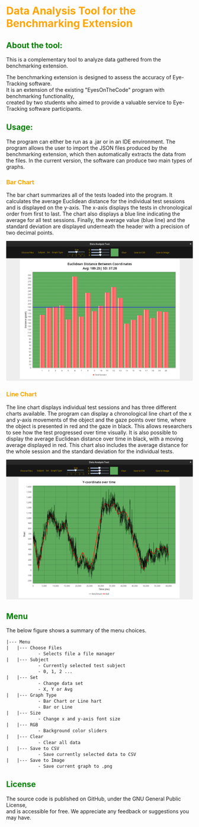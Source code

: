 # <font color="orange"> Data Analysis Tool for the Benchmarking Extension </font>

##  <font color="green">About the tool: </font>

This is a complementary tool to analyze data gathered from the benchmarking extension.

The benchmarking extension is designed to assess the accuracy of Eye-Tracking software.    
It is an extension of the existing "EyesOnTheCode" program with benchmarking functionality,    
created by two students who aimed to provide a valuable service to Eye-Tracking software participants.


## <font color="green">Usage: </font>

The program can either be run as a .jar or in an IDE environment. The program
allows the user to import the JSON files produced by the benchmarking extension, 
which then automatically extracts the data from the files. In the current version, 
the software can produce two main types of graphs.


### <font color="orange"> Bar Chart </font>

The bar chart summarizes all of the tests
loaded into the program. It calculates the average Euclidean
distance for the individual test sessions and is displayed on
the y-axis. The x-axis displays the tests in chronological
order from first to last. The chart also displays a blue line
indicating the average for all test sessions. Finally, the average
value (blue line) and the standard deviation are displayed
underneath the header with a precision of two decimal points.

![alt text](images/bar_chart.png)

### <font color="orange"> Line Chart </font>

The line chart displays individual test
sessions and has three different charts available. The program
can display a chronological line chart of the x and y-axis
movements of the object and the gaze points over time, where
the object is presented in red and the gaze in black. This
allows researchers to see how the test progressed over time
visually. It is also possible to display the average Euclidean
distance over time in black, with a moving average displayed
in red. This chart also includes the average distance for the
whole session and the standard deviation for the individual
tests.

![alt text](images/random.png)

## <font color="green">Menu</font>

The below figure shows a summary of the menu choices.

````
|--- Menu
|   |--- Choose Files
            - Selects file a file manager
|   |--- Subject 
            - Currently selected test subject
            - 0, 1, 2 ...
|   |--- Set 
            - Change data set
            - X, Y or Avg
|   |--- Graph Type 
            - Bar Chart or Line hart
            - Bar or Line
|   |--- Size 
            - Change x and y-axis font size
|   |--- RGB 
            - Background color sliders
|   |--- Clear 
            - Clear all data 
|   |--- Save to CSV 
            - Save currently selected data to CSV
|   |--- Save to Image 
            - Save current graph to .png
````   


## <font color="green">License </font>

The source code is published on GitHub, under the GNU General Public License,    
and is accessible for free. We appreciate any feedback or suggestions you may have.   